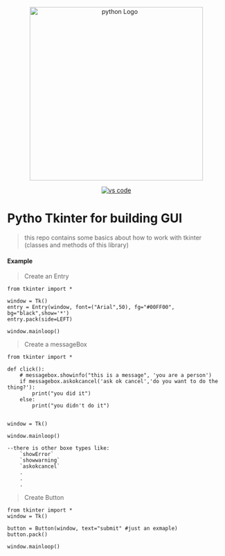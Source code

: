 <p align="center"><a href="https://www.python.org/" target="_blank"><img src="https://imgs.search.brave.com/vB3rIUOwUdSCy9FquSiK2jlHfO7i8b1KcIbEvkFdqWs/rs:fit:1200:1200:1/g:ce/aHR0cHM6Ly9sb2dv/cy1kb3dubG9hZC5j/b20vd3AtY29udGVu/dC91cGxvYWRzLzIw/MTYvMTAvUHl0aG9u/X2xvZ29faWNvbi5w/bmc" width="400" alt="python Logo"></a></p>

<p align="center">
<a href="https://code.visualstudio.com/"><img src="https://imgs.search.brave.com/vBRkfxjpgJxuXlTYnLgXXdHxWEUTcRfGW6yYmeIC15g/rs:fit:800:600:1/g:ce/aHR0cHM6Ly91c2Vy/LWltYWdlcy5naXRo/dWJ1c2VyY29udGVu/dC5jb20vMTAzNzk5/OTQvMzE5ODU3NTQt/YzU2YjhkYmEtYjk5/OC0xMWU3LTk3MDUt/YTdmOTg0NDMzMDQ5/LnBuZw" alt="vs code"></a>


# Pytho Tkinter for building GUI

> this repo contains some basics about how to work with tkinter (classes and methods of this library)

#### Example

> Create an Entry
```
from tkinter import *

window = Tk()
entry = Entry(window, font=("Arial",50), fg="#00FF00", bg="black",show='*')
entry.pack(side=LEFT)

window.mainloop()
```

> Create a messageBox

```
from tkinter import *

def click():
    # messagebox.showinfo("this is a message", 'you are a person')
    if messagebox.askokcancel('ask ok cancel','do you want to do the thing?'):
        print("you did it")
    else:
        print("you didn't do it")


window = Tk()

window.mainloop()

--there is other boxe types like:
    `showError`
    `showwarning`
    `askokcancel`
    .
    .
    .

```
> Create Button

```
from tkinter import * 
window = Tk()

button = Button(window, text="submit" #just an exmaple)
button.pack()

window.mainloop()
```
